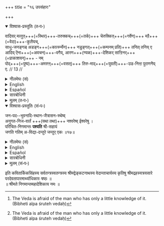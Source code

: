 +++
title = "१६ उपसंहारः"

+++

<details open><summary>विश्वास-प्रस्तुतिः (त॰प॰)</summary>

वादियर् मऩ्ऩुऩ्+++(=स्थिर)+++-तरुक्कच्+++(=तर्क)+++ चॆरुक्किऩ्+++(=गर्वेण)+++ मऱै+++(=वेदा)+++-कुलैयच्,  
साधु-जनङ्गळ् अडङ्ग+++(=कार्त्स्न्येन)+++ नडुङ्गत्+++(=कम्पनम् प्रति)+++ तनित् तनिय् ए  
आदिय् ऎना+++(=अवचन)+++-वगैय्, आरण+++(ण्यक)+++-देशिकर् साऱ्ऱिनर्+++(=प्राकाशयन्)+++ - नम्  
पोद्+++(=पुष्प)+++-अमरुऩ्+++(=वसत्)+++ तिरु-माद्+++(=युवती)+++-उड-निऩ्ऱ पुराणनैय् ए. // 13 //
</details>

<details><summary>नीलमेघः (सं)</summary>

( अधिकारार्थसंग्राहिका गाथा)  
वेदा यथा व्याकुला भवेयुः,  
साधुजनाः कार्त्स्न्येन यथा कम्पेरन्,  
तथा वादिनः स्थिर-तर्क-गर्वेण - पृथक् पृथक् ( स स देवः) आदिर्  
इति यथा न वदेयुः,  
तथा आरण्यक-देशिकाः  
पुष्पे-स्थितया श्रीदेव्या सह स्थितं  
पुराण-[पुरुष]म् एव साधयाम् आसुः । 
</details>

<details><summary>English</summary>

Our ācārya s have proclaimed, in no uncertain terms,  
that our eternal Lord with His Consort seated on the lotus is the Supreme Deity,  
so that disputants, proud of their knowledge of reasoning and argumentation,  
may not, each according to his own will,  
declare that the ultimate cause is this or that (Brahma, Rudra or Indra)  
thus causing dread to the Vedas[^41] * and trepidation to all devotees.

[^41]: The Veda is afraid of the man who has only a little knowledge of it. (Bibheti alpa śruteh vedaḥ)

</details>

<details><summary>Español</summary>

Our ācārya s have proclaimed, in no uncertain terms,  
that our eternal Lord with His Consort seated on the lotus is the Supreme Deity,  
so that disputants, proud of their knowledge of reasoning and argumentation,  
may not, each according to his own will,  
declare that the ultimate cause is this or that (Brahma, Rudra or Indra)  
thus causing dread to the Vedas[^es41] * and trepidation to all devotees.

[^es41]: The Veda is afraid of the man who has only a little knowledge of it. (Bibheti alpa śruteh vedaḥ)

</details>

<details><summary>सारबोधिनी</summary>

इव्वधिकारत्तिल् सॊन्नबडि श्रीमानान नारायणने परदेवतैयॆऩ्ऱुम् परम-कारणनॆऩ्ऱुम् नम् पूर्वाचार्यर्गळे निष्कर्षित्तु जयघोषणम् पण्णिनार्गळॆन्बदै प्रकाशिप्पित्तुगॊण्डे अधिकारार्थत्तै पाट्टाले संग्रहिक्किऱार् वादियरित्यादिना । वादियर् - दुर्वादिकळ्, मन्नुम् तरुक्कच्चॆरुक्किल् - स्थिरमान अदावदु तडुक्कमुडियाददान तर्कमूलमान गर्वत्ताले, तृतीयार्थे सप्तमी । मऱै कुलैय - वेदङ्गळ् कुलैन्दुबोम्बडि, स्वार्थसमर्थनाशक्तमाम्बडि ऎऩ्ऱबडि. सादुसनङ्गळ् - तर्कपरिश्रममिल्लाद परमास्तिकर्गळान भगवद्भक्तर्गळ्, अडङ्ग - कार्त्स्न्येन, नडुङ्ग - भयत्ताले कंपत्तैयडैयुम्बडि, तनित्तनिये आदियॆनावगै - वादियर् ऎन्बदै इङ्गे अन्वयिप्पदु. अदावदु ब्रह्मा परदेवतै जगत्कारणम्, रुद्रन् जगत्कारणम्, इन्द्रन् जगत्कारणम् ऎऩ्गिऱबडि वॆव्वेऱाग जगत्कारणत्तैच् चॊल्लादबडि, अदावदु दुर्वादिकळ् तन् तमक्कुत् तोत्तिनबडि वेऱे वेऱे जगत्कारणमॆऩ्ऱु सॊल्लादबडि. इदनालिन्द परदेवतानिर्णयत्तिऱ्‌कु वेदभयनिवृत्तियुम् महान्गळुडैय कंपनिवृत्तियुम् प्रथमप्रयोजनमागक्काट्टप्पट्टदु. आरणदेसिगर् - वेदान्तोपदेष्टाक्कळान नम्माचार्यर्गळ्, नम् - परत्वेन सर्वशास्त्रप्रसिद्धनाय्, इङ्गु नम् शब्दम् प्रसिद्धपरम्. पोदु - पुष्पत्तिल्, अदावदु तामरसत्तिले, अमरुम् - नित्यवासम् पण्णुमवळान, तिरु –लक्ष्मियॆऩ्गिऱ, मादुडने - युवदियुडने, निऩ्ऱ - सर्वकालमुम् सर्वरुक्कुम् प्राप्यरुम् शरण्यरुमाय् निऩ्ऱ, पुराणनैये - ब्रह्मादिकळैप्पोले उत्पाद्यमऩ्ऱिक्के ‘‘त्वमादिदेवः पुरुषः पुराणः’’ ऎऩ्गिऱबडि प्रसिद्धनान पुराणपुरुषनैये, साऱ्ऱिनर् - जगत्कारणमॆऩ्ऱुम्, परदेवतैयॆऩ्ऱुम् सात्तिनर्. अदावदु ‘‘सत्यं सत्यं पुनस्सत्यमुद्धृत्य भुजमुच्यते’’ ऎऩ्गिऱबडिये कैदूक्कि प्रतिज्ञै पण्णिनार्गळॆऩ्ऱबडि. तनित् तनिये आदियॆनावगै नम्बुराणनैये साऱ्ऱिनरॆऩ्गिऱ समभिव्याहारत्ताले "आदि ऎऩ्ऱु साऱ्ऱिनर्" ऎन्बदु स्वरससिद्धमिऱे. आदियानवनुक्कु परदेवतात्वम् सहजसिद्धमिऱे.  
</details>

<details><summary>मूलम् (त॰प॰)</summary>

वादियर्मऩ्ऩुऩ् दरुक्कच्चॆरुक्किऩ् मऱैगुलैयच्  
चादुसनङ्गळडङ्ग नडुङ्गत् तनित्तनिये  
आदियॆनावगै यारणदेसिगर् साऱ्ऱिनर् नम्  
पोदमरुऩ् दिरुमादुडनिऩ्ऱ पुराणनैये. // 13 //
</details>

<details open><summary>विश्वास-प्रस्तुतिः (सं॰प॰)</summary>

जन-पद--भुवनादि-स्थान-जैत्रासन-स्थेष्व्  
अनुगत-निज-वार्तं +++(यथा तथा)+++ नश्वरेष्व् ईश्वरेषु ।  
परिचित-निगमान्तः **पश्यति** श्री-सहायं  
जगति गतिम् अ-विद्या-दन्तुरे जन्तुर् एकः ॥१७॥
</details>

<details><summary>नीलमेघः (सं)</summary>

जन-पद--भुवनादि-स्थान-जैत्रासन-स्थेष्व्  
अनुगत-निज-वार्तं +++(यथा तथा)+++ नश्वरेष्व् ईश्वरेषु ।  
परिचित-निगमान्तः **पश्यति** श्री-सहायं  
जगति गतिम् अ-विद्या-दन्तुरे जन्तुर् एकः ॥१७॥
</details>

<details><summary>English</summary>

In this world which is enveloped in avidyā or karma,  
there may be found, here and there,  
a single individual who has closely studied Vedānta  
and who can realise that  
Nārāyaṇa with His consort Śrī is the only refuge,  
when rulers sitting on victorious thrones as sovereigns of countries, of the whole world, and of Brahmanda itself  
perish utterly along with the story of their lives.
</details>

<details><summary>Español</summary>

In this world which is enveloped in avidyā or karma,  
there may be found, here and there,  
a single individual who has closely studied Vedānta  
and who can realise that  
Nārāyaṇa with His consort Śrī is the only refuge,  
when rulers sitting on victorious thrones as sovereigns of countries, of the whole world, and of Brahmanda itself  
perish utterly along with the story of their lives.
</details>

<details><summary>सारबोधिनी</summary>

इप् परदेवतापारमार्थ्यनिश्चयम् कोडियिल् ऒरुवनुक्कावदु वरुमागैयाल् इन्द निष्कर्षम् सफलमॆऩ्ऱु ऒरु श्लोकत्ताले निगमिक्किऱार् जनपदेत्यादिना । अविद्यादन्तुरे – अविद्यैयिनाले विषमितमान, कर्मत्ताले निम्नोन्नतमायिरुक्किऱ यॆऩ्ऱबडि. जगति – इन्द लोकत्तिले, एकः – कोडियिलॊरुवनान, जन्तुः – पुण्यतममान जन्मत्तै युडैयवन्, परिचितनिगमान्तस्सन् – आचार्यानुग्रहलब्धवेदान्तङ्गळिल् बहुपरिश्रमङ्गळै युडैयवनाय्क्कॊण्डु, जनपदः – देशम्, भुवनं – लोकम्, आदिपदत्ताले अण्डादिकळुक्कु ग्रहणम्. तान्येव स्थानानि तेषु यानि जैत्रासनानि । अदावदु सिह्मासनङ्गळ्, तेषु तिष्ठन्तीति तत्स्थाः तेषु । ईश्वरेषु – देशाधिपलोकाधिपत्रैलोक्याधिपाण्डाधिपतिषु, अनुगतनिजवार्तं यथा तथा । अनुगता – तन्नै अनुमरणम् पण्णिन, निजवार्ता – स्वीयकथा यस्मिन्कर्मणि । तन्नुडैय कथैकळुम् तन्नै अनुमरणम् पण्णिप्पोम्बडि, नश्वरेषु सत्सु – नश्वरेषु ज्ञातेषु सत्स्वित्यर्थः, ‘‘येनाश्रुतं श्रुत’’ मित्यत्र श्रुतेन येनेतिवत् । श्रीसहायं – लक्ष्मीसहायनान नारायणनैये, गतिं – प्राप्यनागवुम् प्रापकनागवुम्, पश्यति – साक्षात्करोति, साक्षात्कारतुल्यमान नारायणविषयकप्राप्यत्वप्रापकत्वनिर्णयवानाग आगिऱानॆऩ्ऱबडि.  
  
इति श्रीमदहोबिलमठास्थाने द्विचत्वारिंशत्पट्टे मूर्धाभिषिक्तस्य निरवधिकगुरुभक्तिभरितस्य श्रीलक्ष्मीनृसिंहदिव्यपादुकासेवक श्रीवण्शठकोप श्री श्रीरङ्गशठकोपयतीन्द्रस्य कृतौ श्री सारबोधिन्याख्यायां व्याख्यायां परदेवतापारमार्थ्याधिकारः षष्ठः ॥
</details>

<details><summary>मूलम् (सं॰प॰)</summary>

जनपदभुवनादिस्थानजैत्रासनस्थेष्वनुगतनिजवार्तं नश्वरेष्वीश्वरेषु ।  
परिचितनिगमान्तः पश्यति श्रीसहायं जगति गतिमविद्यादन्तुरे जन्तुरेकः ॥१७॥
</details>




इति कवितार्किकसिंहस्य सर्वतन्त्रस्वतन्त्रस्य श्रीमद्वेङ्कटनाथस्य वेदान्ताचार्यस्य कृतिषु श्रीमद्रहस्यत्रयसारे परदेवतापारमार्थ्याधिकारः षष्ठः ॥  
॥ श्रीमते निगमान्तमहादेशिकाय नमः ॥
